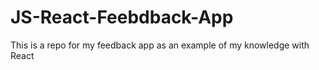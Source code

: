 # JS-React-Feebdback-App
This is a repo for my feedback app as an example of my knowledge with React
